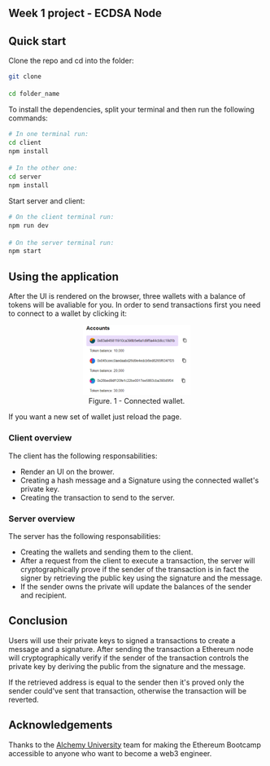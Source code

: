 ## Week 1 project - ECDSA Node

## Quick start

Clone the repo and cd into the folder:

```bash
git clone

cd folder_name
```

To install the dependencies, split your terminal and then run the following commands:

```bash
# In one terminal run:
cd client
npm install

# In the other one:
cd server
npm install
```

Start server and client:

```bash
# On the client terminal run:
npm run dev

# On the server terminal run:
npm start
```

## Using the application

After the UI is rendered on the browser, three wallets with a balance of tokens will be avaliable for you. In order to send transactions first you need to connect to a wallet by clicking it:

<figure align="center">
  <img src="./images/Captura.PNG" alt="wallets" style="width:50%" >
  <figcaption>Figure. 1 - Connected wallet.</figcaption>
</figure>

If you want a new set of wallet just reload the page.

### Client overview

The client has the following responsabilities:

- Render an UI on the brower.
- Creating a hash message and a Signature using the connected wallet's private key.
- Creating the transaction to send to the server.

### Server overview

The server has the following responsabilities:

- Creating the wallets and sending them to the client.
- After a request from the client to execute a transaction, the server will cryptographically prove if the sender of the transaction is in fact the signer by retrieving the public key using the signature and the message.
- If the sender owns the private will update the balances of the sender and recipient.

## Conclusion

Users will use their private keys to signed a transactions to create a message and a signature. After sending the transaction a Ethereum node will cryptographically verify if the sender of the transaction controls the private key by deriving the public from the signature and the message.

If the retrieved address is equal to the sender then it's proved only the sender could've sent that transaction, otherwise the transaction will be reverted.

## Acknowledgements

Thanks to the [Alchemy University](https://www.alchemy.com/dapps/alchemy-university) team for making the Ethereum Bootcamp accessible to anyone who want to become a web3 engineer.
